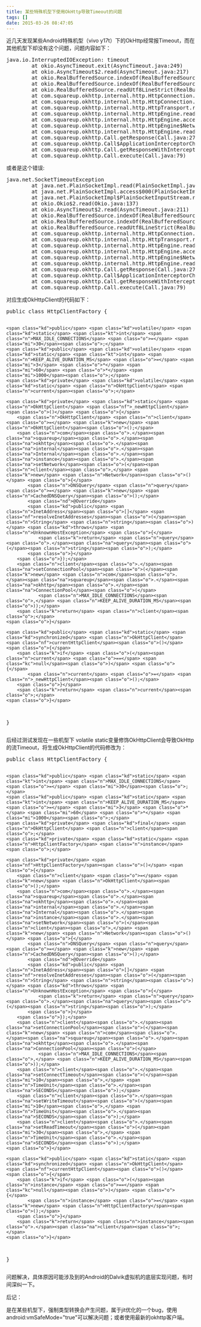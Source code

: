 ```yaml
---
title: 某些特殊机型下使用OkHttp导致Timeout的问题
tags: []
date: 2015-03-26 08:47:05
---
```


近几天发现某些Android特殊机型（vivo y17t）下的OkHttp经常报Timeout，而在其他机型下却没有这个问题，问题内容如下：

<div class="highlight"><pre><span class="n">java</span><span class="o">.</span><span class="na">io</span><span class="o">.</span><span class="na">InterruptedIOException</span><span class="o">:</span> <span class="n">timeout</span>
        <span class="n">at</span> <span class="n">okio</span><span class="o">.</span><span class="na">AsyncTimeout</span><span class="o">.</span><span class="na">exit</span><span class="o">(</span><span class="n">AsyncTimeout</span><span class="o">.</span><span class="na">java</span><span class="o">:</span><span class="mi">249</span><span class="o">)</span>
        <span class="n">at</span> <span class="n">okio</span><span class="o">.</span><span class="na">AsyncTimeout$2</span><span class="o">.</span><span class="na">read</span><span class="o">(</span><span class="n">AsyncTimeout</span><span class="o">.</span><span class="na">java</span><span class="o">:</span><span class="mi">217</span><span class="o">)</span>
        <span class="n">at</span> <span class="n">okio</span><span class="o">.</span><span class="na">RealBufferedSource</span><span class="o">.</span><span class="na">indexOf</span><span class="o">(</span><span class="n">RealBufferedSource</span><span class="o">.</span><span class="na">java</span><span class="o">:</span><span class="mi">300</span><span class="o">)</span>
        <span class="n">at</span> <span class="n">okio</span><span class="o">.</span><span class="na">RealBufferedSource</span><span class="o">.</span><span class="na">indexOf</span><span class="o">(</span><span class="n">RealBufferedSource</span><span class="o">.</span><span class="na">java</span><span class="o">:</span><span class="mi">289</span><span class="o">)</span>
        <span class="n">at</span> <span class="n">okio</span><span class="o">.</span><span class="na">RealBufferedSource</span><span class="o">.</span><span class="na">readUtf8LineStrict</span><span class="o">(</span><span class="n">RealBufferedSource</span><span class="o">.</span><span class="na">java</span><span class="o">:</span><span class="mi">196</span><span class="o">)</span>
        <span class="n">at</span> <span class="n">com</span><span class="o">.</span><span class="na">squareup</span><span class="o">.</span><span class="na">okhttp</span><span class="o">.</span><span class="na">internal</span><span class="o">.</span><span class="na">http</span><span class="o">.</span><span class="na">HttpConnection</span><span class="o">.</span><span class="na">readHeaders</span><span class="o">(</span><span class="n">HttpConnection</span><span class="o">.</span><span class="na">java</span><span class="o">:</span><span class="mi">219</span><span class="o">)</span>
        <span class="n">at</span> <span class="n">com</span><span class="o">.</span><span class="na">squareup</span><span class="o">.</span><span class="na">okhttp</span><span class="o">.</span><span class="na">internal</span><span class="o">.</span><span class="na">http</span><span class="o">.</span><span class="na">HttpConnection</span><span class="o">.</span><span class="na">readResponse</span><span class="o">(</span><span class="n">HttpConnection</span><span class="o">.</span><span class="na">java</span><span class="o">:</span><span class="mi">198</span><span class="o">)</span>
        <span class="n">at</span> <span class="n">com</span><span class="o">.</span><span class="na">squareup</span><span class="o">.</span><span class="na">okhttp</span><span class="o">.</span><span class="na">internal</span><span class="o">.</span><span class="na">http</span><span class="o">.</span><span class="na">HttpTransport</span><span class="o">.</span><span class="na">readResponseHeaders</span><span class="o">(</span><span class="n">HttpTransport</span><span class="o">.</span><span class="na">java</span><span class="o">:</span><span class="mi">80</span><span class="o">)</span>
        <span class="n">at</span> <span class="n">com</span><span class="o">.</span><span class="na">squareup</span><span class="o">.</span><span class="na">okhttp</span><span class="o">.</span><span class="na">internal</span><span class="o">.</span><span class="na">http</span><span class="o">.</span><span class="na">HttpEngine</span><span class="o">.</span><span class="na">readNetworkResponse</span><span class="o">(</span><span class="n">HttpEngine</span><span class="o">.</span><span class="na">java</span><span class="o">:</span><span class="mi">830</span><span class="o">)</span>
        <span class="n">at</span> <span class="n">com</span><span class="o">.</span><span class="na">squareup</span><span class="o">.</span><span class="na">okhttp</span><span class="o">.</span><span class="na">internal</span><span class="o">.</span><span class="na">http</span><span class="o">.</span><span class="na">HttpEngine</span><span class="o">.</span><span class="na">access$200</span><span class="o">(</span><span class="n">HttpEngine</span><span class="o">.</span><span class="na">java</span><span class="o">:</span><span class="mi">95</span><span class="o">)</span>
        <span class="n">at</span> <span class="n">com</span><span class="o">.</span><span class="na">squareup</span><span class="o">.</span><span class="na">okhttp</span><span class="o">.</span><span class="na">internal</span><span class="o">.</span><span class="na">http</span><span class="o">.</span><span class="na">HttpEngine$NetworkInterceptorChain</span><span class="o">.</span><span class="na">proceed</span><span class="o">(</span><span class="n">HttpEngine</span><span class="o">.</span><span class="na">java</span><span class="o">:</span><span class="mi">823</span><span class="o">)</span>
        <span class="n">at</span> <span class="n">com</span><span class="o">.</span><span class="na">squareup</span><span class="o">.</span><span class="na">okhttp</span><span class="o">.</span><span class="na">internal</span><span class="o">.</span><span class="na">http</span><span class="o">.</span><span class="na">HttpEngine</span><span class="o">.</span><span class="na">readResponse</span><span class="o">(</span><span class="n">HttpEngine</span><span class="o">.</span><span class="na">java</span><span class="o">:</span><span class="mi">684</span><span class="o">)</span>
        <span class="n">at</span> <span class="n">com</span><span class="o">.</span><span class="na">squareup</span><span class="o">.</span><span class="na">okhttp</span><span class="o">.</span><span class="na">Call</span><span class="o">.</span><span class="na">getResponse</span><span class="o">(</span><span class="n">Call</span><span class="o">.</span><span class="na">java</span><span class="o">:</span><span class="mi">272</span><span class="o">)</span>
        <span class="n">at</span> <span class="n">com</span><span class="o">.</span><span class="na">squareup</span><span class="o">.</span><span class="na">okhttp</span><span class="o">.</span><span class="na">Call$ApplicationInterceptorChain</span><span class="o">.</span><span class="na">proceed</span><span class="o">(</span><span class="n">Call</span><span class="o">.</span><span class="na">java</span><span class="o">:</span><span class="mi">228</span><span class="o">)</span>
        <span class="n">at</span> <span class="n">com</span><span class="o">.</span><span class="na">squareup</span><span class="o">.</span><span class="na">okhttp</span><span class="o">.</span><span class="na">Call</span><span class="o">.</span><span class="na">getResponseWithInterceptorChain</span><span class="o">(</span><span class="n">Call</span><span class="o">.</span><span class="na">java</span><span class="o">:</span><span class="mi">199</span><span class="o">)</span>
        <span class="n">at</span> <span class="n">com</span><span class="o">.</span><span class="na">squareup</span><span class="o">.</span><span class="na">okhttp</span><span class="o">.</span><span class="na">Call</span><span class="o">.</span><span class="na">execute</span><span class="o">(</span><span class="n">Call</span><span class="o">.</span><span class="na">java</span><span class="o">:</span><span class="mi">79</span><span class="o">)</span>
</pre></div>

或者是这个错误:

<div class="highlight"><pre><span class="n">java</span><span class="o">.</span><span class="na">net</span><span class="o">.</span><span class="na">SocketTimeoutException</span>
        <span class="n">at</span> <span class="n">java</span><span class="o">.</span><span class="na">net</span><span class="o">.</span><span class="na">PlainSocketImpl</span><span class="o">.</span><span class="na">read</span><span class="o">(</span><span class="n">PlainSocketImpl</span><span class="o">.</span><span class="na">java</span><span class="o">:</span><span class="mi">495</span><span class="o">)</span>
        <span class="n">at</span> <span class="n">java</span><span class="o">.</span><span class="na">net</span><span class="o">.</span><span class="na">PlainSocketImpl</span><span class="o">.</span><span class="na">access$000</span><span class="o">(</span><span class="n">PlainSocketImpl</span><span class="o">.</span><span class="na">java</span><span class="o">:</span><span class="mi">46</span><span class="o">)</span>
        <span class="n">at</span> <span class="n">java</span><span class="o">.</span><span class="na">net</span><span class="o">.</span><span class="na">PlainSocketImpl$PlainSocketInputStream</span><span class="o">.</span><span class="na">read</span><span class="o">(</span><span class="n">PlainSocketImpl</span><span class="o">.</span><span class="na">java</span><span class="o">:</span><span class="mi">240</span><span class="o">)</span>
        <span class="n">at</span> <span class="n">okio</span><span class="o">.</span><span class="na">Okio$2</span><span class="o">.</span><span class="na">read</span><span class="o">(</span><span class="n">Okio</span><span class="o">.</span><span class="na">java</span><span class="o">:</span><span class="mi">137</span><span class="o">)</span>
        <span class="n">at</span> <span class="n">okio</span><span class="o">.</span><span class="na">AsyncTimeout$2</span><span class="o">.</span><span class="na">read</span><span class="o">(</span><span class="n">AsyncTimeout</span><span class="o">.</span><span class="na">java</span><span class="o">:</span><span class="mi">211</span><span class="o">)</span>
        <span class="n">at</span> <span class="n">okio</span><span class="o">.</span><span class="na">RealBufferedSource</span><span class="o">.</span><span class="na">indexOf</span><span class="o">(</span><span class="n">RealBufferedSource</span><span class="o">.</span><span class="na">java</span><span class="o">:</span><span class="mi">300</span><span class="o">)</span>
        <span class="n">at</span> <span class="n">okio</span><span class="o">.</span><span class="na">RealBufferedSource</span><span class="o">.</span><span class="na">indexOf</span><span class="o">(</span><span class="n">RealBufferedSource</span><span class="o">.</span><span class="na">java</span><span class="o">:</span><span class="mi">289</span><span class="o">)</span>
        <span class="n">at</span> <span class="n">okio</span><span class="o">.</span><span class="na">RealBufferedSource</span><span class="o">.</span><span class="na">readUtf8LineStrict</span><span class="o">(</span><span class="n">RealBufferedSource</span><span class="o">.</span><span class="na">java</span><span class="o">:</span><span class="mi">196</span><span class="o">)</span>
        <span class="n">at</span> <span class="n">com</span><span class="o">.</span><span class="na">squareup</span><span class="o">.</span><span class="na">okhttp</span><span class="o">.</span><span class="na">internal</span><span class="o">.</span><span class="na">http</span><span class="o">.</span><span class="na">HttpConnection</span><span class="o">.</span><span class="na">readResponse</span><span class="o">(</span><span class="n">HttpConnection</span><span class="o">.</span><span class="na">java</span><span class="o">:</span><span class="mi">190</span><span class="o">)</span>
        <span class="n">at</span> <span class="n">com</span><span class="o">.</span><span class="na">squareup</span><span class="o">.</span><span class="na">okhttp</span><span class="o">.</span><span class="na">internal</span><span class="o">.</span><span class="na">http</span><span class="o">.</span><span class="na">HttpTransport</span><span class="o">.</span><span class="na">readResponseHeaders</span><span class="o">(</span><span class="n">HttpTransport</span><span class="o">.</span><span class="na">java</span><span class="o">:</span><span class="mi">80</span><span class="o">)</span>
        <span class="n">at</span> <span class="n">com</span><span class="o">.</span><span class="na">squareup</span><span class="o">.</span><span class="na">okhttp</span><span class="o">.</span><span class="na">internal</span><span class="o">.</span><span class="na">http</span><span class="o">.</span><span class="na">HttpEngine</span><span class="o">.</span><span class="na">readNetworkResponse</span><span class="o">(</span><span class="n">HttpEngine</span><span class="o">.</span><span class="na">java</span><span class="o">:</span><span class="mi">830</span><span class="o">)</span>
        <span class="n">at</span> <span class="n">com</span><span class="o">.</span><span class="na">squareup</span><span class="o">.</span><span class="na">okhttp</span><span class="o">.</span><span class="na">internal</span><span class="o">.</span><span class="na">http</span><span class="o">.</span><span class="na">HttpEngine</span><span class="o">.</span><span class="na">access$200</span><span class="o">(</span><span class="n">HttpEngine</span><span class="o">.</span><span class="na">java</span><span class="o">:</span><span class="mi">95</span><span class="o">)</span>
        <span class="n">at</span> <span class="n">com</span><span class="o">.</span><span class="na">squareup</span><span class="o">.</span><span class="na">okhttp</span><span class="o">.</span><span class="na">internal</span><span class="o">.</span><span class="na">http</span><span class="o">.</span><span class="na">HttpEngine$NetworkInterceptorChain</span><span class="o">.</span><span class="na">proceed</span><span class="o">(</span><span class="n">HttpEngine</span><span class="o">.</span><span class="na">java</span><span class="o">:</span><span class="mi">823</span><span class="o">)</span>
        <span class="n">at</span> <span class="n">com</span><span class="o">.</span><span class="na">squareup</span><span class="o">.</span><span class="na">okhttp</span><span class="o">.</span><span class="na">internal</span><span class="o">.</span><span class="na">http</span><span class="o">.</span><span class="na">HttpEngine</span><span class="o">.</span><span class="na">readResponse</span><span class="o">(</span><span class="n">HttpEngine</span><span class="o">.</span><span class="na">java</span><span class="o">:</span><span class="mi">684</span><span class="o">)</span>
        <span class="n">at</span> <span class="n">com</span><span class="o">.</span><span class="na">squareup</span><span class="o">.</span><span class="na">okhttp</span><span class="o">.</span><span class="na">Call</span><span class="o">.</span><span class="na">getResponse</span><span class="o">(</span><span class="n">Call</span><span class="o">.</span><span class="na">java</span><span class="o">:</span><span class="mi">272</span><span class="o">)</span>
        <span class="n">at</span> <span class="n">com</span><span class="o">.</span><span class="na">squareup</span><span class="o">.</span><span class="na">okhttp</span><span class="o">.</span><span class="na">Call$ApplicationInterceptorChain</span><span class="o">.</span><span class="na">proceed</span><span class="o">(</span><span class="n">Call</span><span class="o">.</span><span class="na">java</span><span class="o">:</span><span class="mi">228</span><span class="o">)</span>
        <span class="n">at</span> <span class="n">com</span><span class="o">.</span><span class="na">squareup</span><span class="o">.</span><span class="na">okhttp</span><span class="o">.</span><span class="na">Call</span><span class="o">.</span><span class="na">getResponseWithInterceptorChain</span><span class="o">(</span><span class="n">Call</span><span class="o">.</span><span class="na">java</span><span class="o">:</span><span class="mi">199</span><span class="o">)</span>
        <span class="n">at</span> <span class="n">com</span><span class="o">.</span><span class="na">squareup</span><span class="o">.</span><span class="na">okhttp</span><span class="o">.</span><span class="na">Call</span><span class="o">.</span><span class="na">execute</span><span class="o">(</span><span class="n">Call</span><span class="o">.</span><span class="na">java</span><span class="o">:</span><span class="mi">79</span><span class="o">)</span>
</pre></div>

对应生成OkHttpClient的代码如下：

<div class="highlight"><pre><span class="kd">public</span> <span class="kd">class</span> <span class="nc">HttpClientFactory</span> <span class="o">{</span>

    <span class="kd">public</span> <span class="kd">volatile</span> <span class="kd">static</span> <span class="kt">int</span> <span class="n">MAX_IDLE_CONNECTIONS</span> <span class="o">=</span> <span class="mi">30</span><span class="o">;</span>
    <span class="kd">public</span> <span class="kd">volatile</span> <span class="kd">static</span> <span class="kt">int</span> <span class="n">KEEP_ALIVE_DURATION_MS</span> <span class="o">=</span> <span class="mi">3</span> <span class="o">*</span> <span class="mi">60</span> <span class="o">*</span> <span class="mi">1000</span><span class="o">;</span>
    <span class="kd">private</span> <span class="kd">volatile</span> <span class="kd">static</span> <span class="n">OkHttpClient</span> <span class="n">current</span><span class="o">;</span>

    <span class="kd">private</span> <span class="kd">static</span> <span class="n">OkHttpClient</span> <span class="nf">_newHttpClient</span><span class="o">()</span> <span class="o">{</span>
        <span class="n">OkHttpClient</span> <span class="n">client</span> <span class="o">=</span> <span class="k">new</span> <span class="n">OkHttpClient</span><span class="o">();</span>
        <span class="n">com</span><span class="o">.</span><span class="na">squareup</span><span class="o">.</span><span class="na">okhttp</span><span class="o">.</span><span class="na">internal</span><span class="o">.</span><span class="na">Internal</span><span class="o">.</span><span class="na">instance</span><span class="o">.</span><span class="na">setNetwork</span><span class="o">(</span><span class="n">client</span><span class="o">,</span> <span class="k">new</span> <span class="n">Network</span><span class="o">()</span> <span class="o">{</span>
            <span class="n">DNSQuery</span> <span class="n">query</span> <span class="o">=</span> <span class="k">new</span> <span class="n">CachedDNSQuery</span><span class="o">();</span>
            <span class="nd">@Override</span>
            <span class="kd">public</span> <span class="n">InetAddress</span><span class="o">[]</span> <span class="nf">resolveInetAddresses</span><span class="o">(</span><span class="n">String</span> <span class="n">string</span><span class="o">)</span> <span class="kd">throws</span> <span class="n">UnknownHostException</span> <span class="o">{</span>
                <span class="k">return</span> <span class="n">query</span><span class="o">.</span><span class="na">query</span><span class="o">(</span><span class="n">string</span><span class="o">);</span>
            <span class="o">}</span>
        <span class="o">});</span>
        <span class="n">client</span><span class="o">.</span><span class="na">setConnectionPool</span><span class="o">(</span><span class="k">new</span> <span class="n">com</span><span class="o">.</span><span class="na">squareup</span><span class="o">.</span><span class="na">okhttp</span><span class="o">.</span><span class="na">ConnectionPool</span><span class="o">(</span>
                <span class="n">MAX_IDLE_CONNECTIONS</span><span class="o">,</span> <span class="n">KEEP_ALIVE_DURATION_MS</span><span class="o">));</span>
        <span class="k">return</span> <span class="n">client</span><span class="o">;</span>
    <span class="o">}</span>

    <span class="kd">public</span> <span class="kd">static</span> <span class="kd">synchronized</span> <span class="n">OkHttpClient</span> <span class="nf">currentHttpClient</span><span class="o">()</span> <span class="o">{</span>
        <span class="k">if</span> <span class="o">(</span><span class="n">current</span> <span class="o">==</span> <span class="kc">null</span><span class="o">)</span> <span class="o">{</span>
            <span class="n">current</span> <span class="o">=</span> <span class="n">_newHttpClient</span><span class="o">();</span>
        <span class="o">}</span>
        <span class="k">return</span> <span class="n">current</span><span class="o">;</span>
    <span class="o">}</span>
<span class="o">}</span>
</pre></div>

后经过测试发现在一些机型下 volatile static变量修饰OkHttpClient会导致OkHttp的流Timeout，将生成OkHttpClient的代码修改为：

<div class="highlight"><pre><span class="kd">public</span> <span class="kd">class</span> <span class="nc">HttpClientFactory</span> <span class="o">{</span>

    <span class="kd">public</span> <span class="kd">static</span> <span class="kt">int</span> <span class="n">MAX_IDLE_CONNECTIONS</span> <span class="o">=</span> <span class="mi">30</span><span class="o">;</span>
    <span class="kd">public</span> <span class="kd">static</span> <span class="kt">int</span> <span class="n">KEEP_ALIVE_DURATION_MS</span> <span class="o">=</span> <span class="mi">3</span> <span class="o">*</span> <span class="mi">60</span> <span class="o">*</span> <span class="mi">1000</span><span class="o">;</span>
    <span class="kd">private</span> <span class="kd">final</span> <span class="n">OkHttpClient</span> <span class="n">client</span><span class="o">;</span>
    <span class="kd">private</span> <span class="kd">static</span> <span class="n">HttpClientFactory</span> <span class="n">instance</span><span class="o">;</span>

    <span class="kd">private</span> <span class="nf">HttpClientFactory</span><span class="o">()</span> <span class="o">{</span>
        <span class="n">client</span> <span class="o">=</span> <span class="k">new</span> <span class="n">OkHttpClient</span><span class="o">();</span>
        <span class="n">com</span><span class="o">.</span><span class="na">squareup</span><span class="o">.</span><span class="na">okhttp</span><span class="o">.</span><span class="na">internal</span><span class="o">.</span><span class="na">Internal</span><span class="o">.</span><span class="na">instance</span><span class="o">.</span><span class="na">setNetwork</span><span class="o">(</span><span class="n">client</span><span class="o">,</span> <span class="k">new</span> <span class="n">Network</span><span class="o">()</span> <span class="o">{</span>
            <span class="n">DNSQuery</span> <span class="n">query</span> <span class="o">=</span> <span class="k">new</span> <span class="n">CachedDNSQuery</span><span class="o">();</span>
            <span class="nd">@Override</span>
            <span class="kd">public</span> <span class="n">InetAddress</span><span class="o">[]</span> <span class="nf">resolveInetAddresses</span><span class="o">(</span><span class="n">String</span> <span class="n">string</span><span class="o">)</span> <span class="kd">throws</span> <span class="n">UnknownHostException</span> <span class="o">{</span>
                <span class="k">return</span> <span class="n">query</span><span class="o">.</span><span class="na">query</span><span class="o">(</span><span class="n">string</span><span class="o">);</span>
            <span class="o">}</span>
        <span class="o">});</span>
        <span class="n">client</span><span class="o">.</span><span class="na">setConnectionPool</span><span class="o">(</span><span class="k">new</span> <span class="n">com</span><span class="o">.</span><span class="na">squareup</span><span class="o">.</span><span class="na">okhttp</span><span class="o">.</span><span class="na">ConnectionPool</span><span class="o">(</span>
                <span class="n">MAX_IDLE_CONNECTIONS</span><span class="o">,</span> <span class="n">KEEP_ALIVE_DURATION_MS</span><span class="o">));</span>
        <span class="n">client</span><span class="o">.</span><span class="na">setConnectTimeout</span><span class="o">(</span><span class="mi">10</span><span class="o">,</span> <span class="n">TimeUnit</span><span class="o">.</span><span class="na">SECONDS</span><span class="o">);</span>
        <span class="n">client</span><span class="o">.</span><span class="na">setWriteTimeout</span><span class="o">(</span><span class="mi">10</span><span class="o">,</span> <span class="n">TimeUnit</span><span class="o">.</span><span class="na">SECONDS</span><span class="o">);</span>
        <span class="n">client</span><span class="o">.</span><span class="na">setReadTimeout</span><span class="o">(</span><span class="mi">30</span><span class="o">,</span> <span class="n">TimeUnit</span><span class="o">.</span><span class="na">SECONDS</span><span class="o">);</span>
    <span class="o">}</span>

    <span class="kd">public</span> <span class="kd">static</span> <span class="kd">synchronized</span> <span class="n">OkHttpClient</span> <span class="nf">currentHttpClient</span><span class="o">()</span> <span class="o">{</span>
        <span class="k">if</span> <span class="o">(</span><span class="n">instance</span> <span class="o">==</span> <span class="kc">null</span><span class="o">)</span> <span class="o">{</span>
            <span class="n">instance</span> <span class="o">=</span> <span class="k">new</span> <span class="n">HttpClientFactory</span><span class="o">();</span>
        <span class="o">}</span>
        <span class="k">return</span> <span class="n">instance</span><span class="o">.</span><span class="na">client</span><span class="o">;</span>
    <span class="o">}</span>
<span class="o">}</span>
</pre></div>

问题解决，具体原因可能涉及到的Android的Dalvik虚拟机的底层实现问题，有时间深纠一下。

后记：

是在某些机型下，强制类型转换会产生问题，属于jit优化的一个bug，使用android:vmSafeMode=&quot;true&quot;可以解决问题；或者使用最新的okhttp客户端。